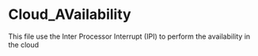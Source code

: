 Cloud_AVailability
==================

This file use the Inter Processor Interrupt (IPI) to perform the availability in the cloud

